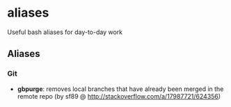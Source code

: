 # aliases
Useful bash aliases for day-to-day work

## Aliases

### Git
* **gbpurge**: removes local branches that have already been merged in the remote repo (by sf89 @ http://stackoverflow.com/a/17987721/624356)
